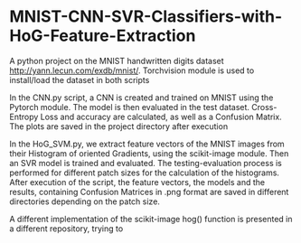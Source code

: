 # MNIST-CNN-SVR-Classifiers-with-HoG-Feature-Extraction

A python project on the MNIST handwritten digits dataset http://yann.lecun.com/exdb/mnist/. Torchvision module is used to install/load the dataset in both scripts

In the CNN.py script, a CNN is created and trained on MNIST using the Pytorch module. The model is then evaluated in the test dataset. Cross-Entropy Loss and accuracy are calculated, as well as a Confusion Matrix. The plots are saved in the project directory after execution

In the HoG_SVM.py, we extract feature vectors of the MNIST images from their Histogram of oriented Gradients, using the scikit-image module. Then an SVR model is trained and evaluated. The testing-evaluation process is performed for different patch sizes for the calculation of the histograms. After execution of the script, the feature vectors, the models and the results, containing Confusion Matrices in .png format are saved in different directories depending on the patch size.

A different implementation of the scikit-image hog() function is presented in a different repository, trying to 
